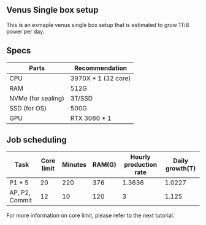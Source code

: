 ## Venus Single box setup

This is an exmaple venus single box setup that is estimated to grow 1TiB power per day. 

## Specs

| Parts              | Recommendation      |
| ------------------ | ------------------- |
| CPU                | 3970X * 1 (32 core) |
| RAM                | 512G                |
| NVMe (for sealing) | 3T/SSD              |
| SSD (for OS)       | 500G                |
| GPU                | RTX 3080 * 1        |

## Job scheduling

| Task           | Core limit | Minutes | RAM(G) | Hourly production rate | Daily growth(T) |
| -------------- | ---------- | ------- | ------ | ---------------------- | --------------- |
| P1 * 5         | 20         | 220     | 376    | 1.3636                 | 1.0227          |
| AP, P2, Commit | 12         | 10      | 120    | 3                      | 1.125           |

For more information on core limit, please refer to the next tutorial.
